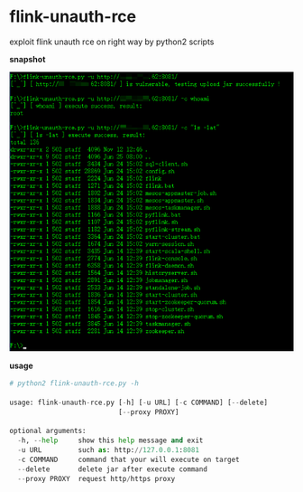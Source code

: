# flink-unauth-rce
exploit flink unauth rce on right way by python2 scripts

**snapshot**

![example](example.png)



**usage**

```python
# python2 flink-unauth-rce.py -h

usage: flink-unauth-rce.py [-h] [-u URL] [-c COMMAND] [--delete]
                           [--proxy PROXY]

optional arguments:
  -h, --help     show this help message and exit
  -u URL         such as: http://127.0.0.1:8081
  -c COMMAND     command that your will execute on target
  --delete       delete jar after execute command
  --proxy PROXY  request http/https proxy

```
